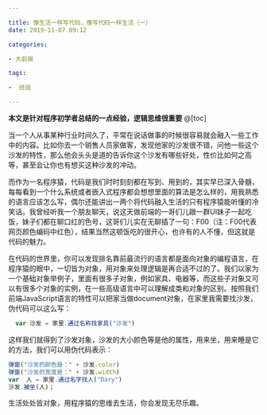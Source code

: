 ```yaml
---

title: 像生活一样写代码，像写代码一样生活（一）
date: 2019-11-07 09:12

categories:

- 大前端

tags:

-  经验

---
```




**本文是针对程序初学者总结的一点经验，逻辑思维很重要**
@[toc]
<br>

当一个人从事某种行业时间久了，平常在说话做事的时候很容易就会融入一些工作中的内容。比如你去一个销售人员家做客，发现他家的沙发很不错，问他一些这个沙发的特性，那么他会头头是道的告诉你这个沙发有哪些好处，性价比如何之高等，甚至会让你也有想买这种沙发的冲动。

而作为一名程序猿，代码是我们时时刻刻都在写到、用到的，其实早已深入骨髓，每每看到一个什么系统或者嵌入式程序都会想想里面的算法是怎么样的，用我熟悉的语言应该怎么写，偶尔还能讲出一两个将代码融入生活的只有程序猿能听懂的冷笑话。我曾经听我一个朋友聊天，说这天做前端的一哥们儿跟一群UI妹子一起吃饭，妹子们都在聊口红的色号，这哥们儿实在无聊插了一句：F00（注：F00代表网页颜色编码中红色），结果当然这顿饭吃的很开心，也许有的人不懂，但这就是代码的魅力。

在代码的世界里，你可以发现排名靠前最流行的语言都是面向对象的编程语言，在程序猿的眼中，一切皆为对象，用对象来处理逻辑是再合适不过的了。我们以家为一个基础对象举例子，里面有很多子对象，例如家具、电器等，而这些子对象又可以有很多个对象的实例，在一些高级语言中可以理解成类和对象的区别。按照我们前端JavaScript语言的特性可以把家当做document对象，在家里我需要找沙发，伪代码可以这么写：

```javascript
  var 沙发 = 家里.通过名称找家具("沙发")
```
这样我们就得到了沙发对象，沙发的大小颜色等是他的属性，用来坐，用来睡是它的方法，我们可以用伪代码表示：

```javascript
弹窗("沙发的颜色是：" + 沙发.color)
弹窗("沙发的宽度是：" + 沙发.width)
var  人 = 家里.通过名字找人("Dary")
沙发.被坐(人)；
```

生活处处皆对象，用程序猿的思维去生活，你会发现无尽乐趣。

